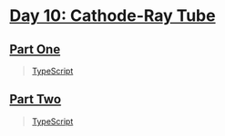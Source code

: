 # [Day 10: Cathode-Ray Tube](https://adventofcode.com/2022/day/10)

## [Part One](https://adventofcode.com/2022/day/10#part1)

> [TypeScript](/solutions/typescript/2022/10/src/p1.ts)

## [Part Two](https://adventofcode.com/2022/day/10#part2)

> [TypeScript](/solutions/typescript/2022/10/src/p2.ts)
